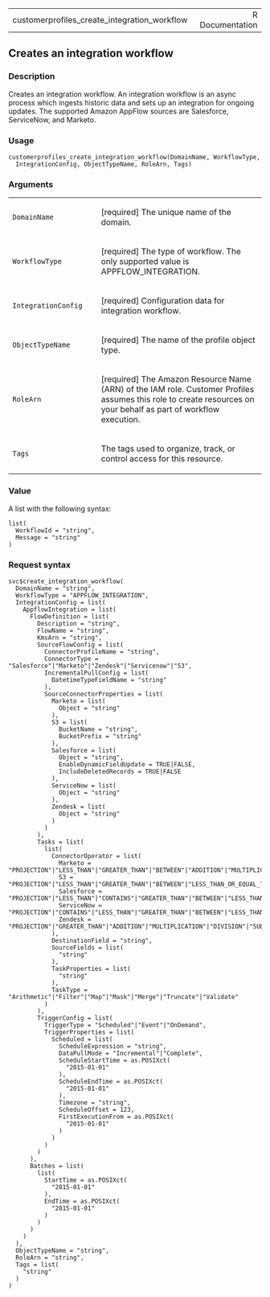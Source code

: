 <table style="width: 100%;">
<tbody>
<tr class="odd">
<td>customerprofiles_create_integration_workflow</td>
<td style="text-align: right;">R Documentation</td>
</tr>
</tbody>
</table>

## Creates an integration workflow

### Description

Creates an integration workflow. An integration workflow is an async
process which ingests historic data and sets up an integration for
ongoing updates. The supported Amazon AppFlow sources are Salesforce,
ServiceNow, and Marketo.

### Usage

    customerprofiles_create_integration_workflow(DomainName, WorkflowType,
      IntegrationConfig, ObjectTypeName, RoleArn, Tags)

### Arguments

<table>
<colgroup>
<col style="width: 35%" />
<col style="width: 65%" />
</colgroup>
<tbody>
<tr class="odd">
<td><code
id="customerprofiles_create_integration_workflow_:_DomainName">DomainName</code></td>
<td><p>[required] The unique name of the domain.</p></td>
</tr>
<tr class="even">
<td><code
id="customerprofiles_create_integration_workflow_:_WorkflowType">WorkflowType</code></td>
<td><p>[required] The type of workflow. The only supported value is
APPFLOW_INTEGRATION.</p></td>
</tr>
<tr class="odd">
<td><code
id="customerprofiles_create_integration_workflow_:_IntegrationConfig">IntegrationConfig</code></td>
<td><p>[required] Configuration data for integration workflow.</p></td>
</tr>
<tr class="even">
<td><code
id="customerprofiles_create_integration_workflow_:_ObjectTypeName">ObjectTypeName</code></td>
<td><p>[required] The name of the profile object type.</p></td>
</tr>
<tr class="odd">
<td><code
id="customerprofiles_create_integration_workflow_:_RoleArn">RoleArn</code></td>
<td><p>[required] The Amazon Resource Name (ARN) of the IAM role.
Customer Profiles assumes this role to create resources on your behalf
as part of workflow execution.</p></td>
</tr>
<tr class="even">
<td><code
id="customerprofiles_create_integration_workflow_:_Tags">Tags</code></td>
<td><p>The tags used to organize, track, or control access for this
resource.</p></td>
</tr>
</tbody>
</table>

### Value

A list with the following syntax:

    list(
      WorkflowId = "string",
      Message = "string"
    )

### Request syntax

    svc$create_integration_workflow(
      DomainName = "string",
      WorkflowType = "APPFLOW_INTEGRATION",
      IntegrationConfig = list(
        AppflowIntegration = list(
          FlowDefinition = list(
            Description = "string",
            FlowName = "string",
            KmsArn = "string",
            SourceFlowConfig = list(
              ConnectorProfileName = "string",
              ConnectorType = "Salesforce"|"Marketo"|"Zendesk"|"Servicenow"|"S3",
              IncrementalPullConfig = list(
                DatetimeTypeFieldName = "string"
              ),
              SourceConnectorProperties = list(
                Marketo = list(
                  Object = "string"
                ),
                S3 = list(
                  BucketName = "string",
                  BucketPrefix = "string"
                ),
                Salesforce = list(
                  Object = "string",
                  EnableDynamicFieldUpdate = TRUE|FALSE,
                  IncludeDeletedRecords = TRUE|FALSE
                ),
                ServiceNow = list(
                  Object = "string"
                ),
                Zendesk = list(
                  Object = "string"
                )
              )
            ),
            Tasks = list(
              list(
                ConnectorOperator = list(
                  Marketo = "PROJECTION"|"LESS_THAN"|"GREATER_THAN"|"BETWEEN"|"ADDITION"|"MULTIPLICATION"|"DIVISION"|"SUBTRACTION"|"MASK_ALL"|"MASK_FIRST_N"|"MASK_LAST_N"|"VALIDATE_NON_NULL"|"VALIDATE_NON_ZERO"|"VALIDATE_NON_NEGATIVE"|"VALIDATE_NUMERIC"|"NO_OP",
                  S3 = "PROJECTION"|"LESS_THAN"|"GREATER_THAN"|"BETWEEN"|"LESS_THAN_OR_EQUAL_TO"|"GREATER_THAN_OR_EQUAL_TO"|"EQUAL_TO"|"NOT_EQUAL_TO"|"ADDITION"|"MULTIPLICATION"|"DIVISION"|"SUBTRACTION"|"MASK_ALL"|"MASK_FIRST_N"|"MASK_LAST_N"|"VALIDATE_NON_NULL"|"VALIDATE_NON_ZERO"|"VALIDATE_NON_NEGATIVE"|"VALIDATE_NUMERIC"|"NO_OP",
                  Salesforce = "PROJECTION"|"LESS_THAN"|"CONTAINS"|"GREATER_THAN"|"BETWEEN"|"LESS_THAN_OR_EQUAL_TO"|"GREATER_THAN_OR_EQUAL_TO"|"EQUAL_TO"|"NOT_EQUAL_TO"|"ADDITION"|"MULTIPLICATION"|"DIVISION"|"SUBTRACTION"|"MASK_ALL"|"MASK_FIRST_N"|"MASK_LAST_N"|"VALIDATE_NON_NULL"|"VALIDATE_NON_ZERO"|"VALIDATE_NON_NEGATIVE"|"VALIDATE_NUMERIC"|"NO_OP",
                  ServiceNow = "PROJECTION"|"CONTAINS"|"LESS_THAN"|"GREATER_THAN"|"BETWEEN"|"LESS_THAN_OR_EQUAL_TO"|"GREATER_THAN_OR_EQUAL_TO"|"EQUAL_TO"|"NOT_EQUAL_TO"|"ADDITION"|"MULTIPLICATION"|"DIVISION"|"SUBTRACTION"|"MASK_ALL"|"MASK_FIRST_N"|"MASK_LAST_N"|"VALIDATE_NON_NULL"|"VALIDATE_NON_ZERO"|"VALIDATE_NON_NEGATIVE"|"VALIDATE_NUMERIC"|"NO_OP",
                  Zendesk = "PROJECTION"|"GREATER_THAN"|"ADDITION"|"MULTIPLICATION"|"DIVISION"|"SUBTRACTION"|"MASK_ALL"|"MASK_FIRST_N"|"MASK_LAST_N"|"VALIDATE_NON_NULL"|"VALIDATE_NON_ZERO"|"VALIDATE_NON_NEGATIVE"|"VALIDATE_NUMERIC"|"NO_OP"
                ),
                DestinationField = "string",
                SourceFields = list(
                  "string"
                ),
                TaskProperties = list(
                  "string"
                ),
                TaskType = "Arithmetic"|"Filter"|"Map"|"Mask"|"Merge"|"Truncate"|"Validate"
              )
            ),
            TriggerConfig = list(
              TriggerType = "Scheduled"|"Event"|"OnDemand",
              TriggerProperties = list(
                Scheduled = list(
                  ScheduleExpression = "string",
                  DataPullMode = "Incremental"|"Complete",
                  ScheduleStartTime = as.POSIXct(
                    "2015-01-01"
                  ),
                  ScheduleEndTime = as.POSIXct(
                    "2015-01-01"
                  ),
                  Timezone = "string",
                  ScheduleOffset = 123,
                  FirstExecutionFrom = as.POSIXct(
                    "2015-01-01"
                  )
                )
              )
            )
          ),
          Batches = list(
            list(
              StartTime = as.POSIXct(
                "2015-01-01"
              ),
              EndTime = as.POSIXct(
                "2015-01-01"
              )
            )
          )
        )
      ),
      ObjectTypeName = "string",
      RoleArn = "string",
      Tags = list(
        "string"
      )
    )
